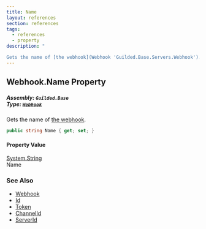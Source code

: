 ```yaml
---
title: Name
layout: references
section: references
tags:
  - references
  - property
description: "

Gets the name of [the webhook](Webhook 'Guilded.Base.Servers.Webhook')."
---
```


## Webhook.Name Property
##### **Assembly:** `Guilded.Base`<br/>**Type:** [`Webhook`](Webhook 'Guilded.Base.Servers.Webhook')

Gets the name of [the webhook](Webhook 'Guilded.Base.Servers.Webhook').

```csharp
public string Name { get; set; }
```

#### Property Value
[System.String](https://docs.microsoft.com/en-us/dotnet/api/System.String 'System.String')  
Name

### See Also
- [Webhook](Webhook 'Guilded.Base.Servers.Webhook')
- [Id](Webhook.Id 'Guilded.Base.Servers.Webhook.Id')
- [Token](Webhook.Token 'Guilded.Base.Servers.Webhook.Token')
- [ChannelId](Webhook.ChannelId 'Guilded.Base.Servers.Webhook.ChannelId')
- [ServerId](Webhook.ServerId 'Guilded.Base.Servers.Webhook.ServerId')
